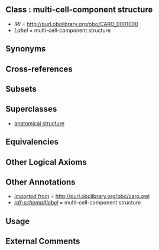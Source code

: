 
## Class : multi-cell-component structure

 * *IRI* = http://purl.obolibrary.org/obo/CARO_0001000
 * *Label* = multi-cell-component structure

## Synonyms


## Cross-references


## Subsets


## Superclasses

 * [anatomical structure](../../CARO/03/CARO_0000003.md)

## Equivalencies


## Other Logical Axioms


## Other Annotations

 * *[imported from](../../IAO/12/IAO_0000412.md)* = http://purl.obolibrary.org/obo/caro.owl
 * *[rdf-schema#label](../../el/rdf-schema#label.md)* = multi-cell-component structure

## Usage


## External Comments

